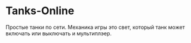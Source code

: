 # Tanks-Online
 Простые танки по сети. Механика игры это свет, который танк может включать или выключать и мультиплэер.
